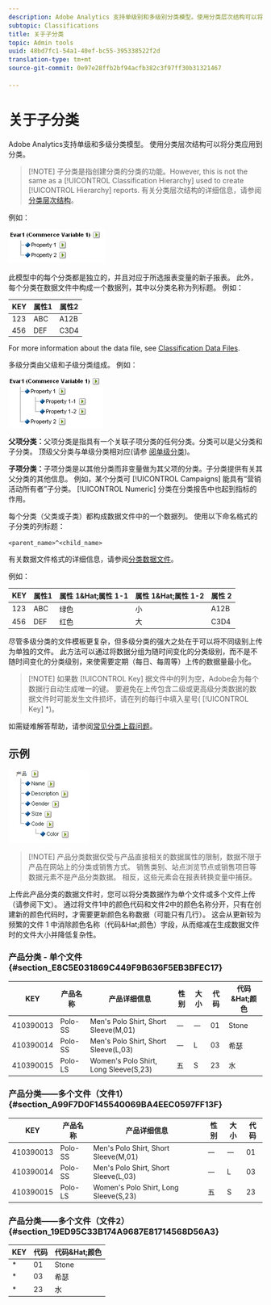 ```yaml
---
description: Adobe Analytics 支持单级别和多级别分类模型。使用分类层次结构可以将分类应用到分类。
subtopic: Classifications
title: 关于子分类
topic: Admin tools
uuid: 48bd7fc1-54a1-40ef-bc55-395338522f2d
translation-type: tm+mt
source-git-commit: 0e97e28ffb2bf94acfb382c3f97ff30b31321467

---
```



# 关于子分类

Adobe Analytics支持单级和多级分类模型。 使用分类层次结构可以将分类应用到分类。

> [!NOTE] 子分类是指创建分类的分类的功能。However, this is not the same as a [!UICONTROL Classification Hierarchy] used to create [!UICONTROL Hierarchy] reports. 有关分类层次结构的详细信息，请参阅[分类层次结构](classification-hierarchies.md)。

例如：

![](assets/single-level-popup-C.png)

此模型中的每个分类都是独立的，并且对应于所选报表变量的新子报表。 此外，每个分类在数据文件中构成一个数据列，其中以分类名称为列标题。 例如：

| KEY | 属性1 | 属性2 |
|---|---|---|
| 123 | ABC | A12B |
| 456 | DEF | C3D4 |

For more information about the data file, see [Classification Data Files](/help/components/c-classifications2/c-classifications-importer/c-saint-data-files.md).

多级分类由父级和子级分类组成。 例如：

![](assets/Multi-Level-Class-popup.png)

**父项分类：**&#x200B;父项分类是指具有一个关联子项分类的任何分类。分类可以是父分类和子分类。 顶级父分类与单级分类相对应(请参 [阅单级分类](/help/components/c-classifications2/c-sub-classifications.md))。

**子项分类：**&#x200B;子项分类是以其他分类而非变量做为其父项的分类。子分类提供有关其父分类的其他信息。 例如，某个分类可 [!UICONTROL Campaigns] 能具有“营销活动所有者”子分类。 [!UICONTROL Numeric] 分类在分类报告中也起到指标的作用。

每个分类（父类或子类）都构成数据文件中的一个数据列。 使用以下命名格式的子分类的列标题：

`<parent_name>^<child_name>`

有关数据文件格式的详细信息，请参阅[分类数据文件](/help/components/c-classifications2/c-classifications-importer/c-saint-data-files.md)。

例如：

| KEY | 属性1 | 属性 1&amp;Hat;属性 1-1 | 属性 1&amp;Hat;属性 1-2 | 属性 2 |
|---|---|---|---|---|
| 123 | ABC | 绿色 | 小 | A12B |
| 456 | DEF | 红色 | 大 | C3D4 |

尽管多级分类的文件模板更复杂，但多级分类的强大之处在于可以将不同级别上传为单独的文件。 此方法可以通过将数据分组为随时间变化的分类级别，而不是不随时间变化的分类级别，来使需要定期（每日、每周等）上传的数据量最小化。

> [!NOTE] 如果数 [!UICONTROL Key] 据文件中的列为空，Adobe会为每个数据行自动生成唯一的键。 要避免在上传包含二级或更高级分类数据的数据文件时可能发生文件损坏，请在列的每行中填入星号( [!UICONTROL Key] *)。

如需疑难解答帮助，请参阅[常见分类上载问题](https://marketing.adobe.com/resources/help/en_US/home/index.html#kb-common-saint-upload-issues)。

## 示例

![](assets/sample-product-classifications.png)

>[!NOTE] 产品分类数据仅受与产品直接相关的数据属性的限制，数据不限于产品在网站上的分类或销售方式。 销售类别、站点浏览节点或销售项目等数据元素不是产品分类数据。 相反，这些元素会在报表转换变量中捕获。

上传此产品分类的数据文件时，您可以将分类数据作为单个文件或多个文件上传（请参阅下文）。 通过将文件1中的颜色代码和文件2中的颜色名称分开，只有在创建新的颜色代码时，才需要更新颜色名称数据（可能只有几行）。 这会从更新较为频繁的文件 1 中消除颜色名称（代码&amp;Hat;颜色）字段，从而缩减在生成数据文件时的文件大小并降低复杂性。

### 产品分类 - 单个文件 {#section_E8C5E031869C449F9B636F5EB3BFEC17}

| KEY | 产品名称 | 产品详细信息 | 性别 | 大小 | 代码 | 代码&amp;Hat;颜色 |
|---|---|---|---|---|---|---|
| 410390013 | Polo-SS | Men&#39;s Polo Shirt, Short Sleeve(M,01) | 一 | 一 | 01 | Stone |
| 410390014 | Polo-SS | Men&#39;s Polo Shirt, Short Sleeve(L,03) | 一 | L | 03 | 希瑟 |
| 410390015 | Polo-LS | Women&#39;s Polo Shirt, Long Sleeve(S,23) | 五 | S | 23 | 水 |

### 产品分类——多个文件（文件1） {#section_A99F7D0F145540069BA4EEC0597FF13F}

| KEY | 产品名称 | 产品详细信息 | 性别 | 大小 | 代码 |
|---|---|---|---|---|---|
| 410390013 | Polo-SS | Men&#39;s Polo Shirt, Short Sleeve(M,01) | 一 | 一 | 01 |
| 410390014 | Polo-SS | Men&#39;s Polo Shirt, Short Sleeve(L,03) | 一 | L | 03 |
| 410390015 | Polo-LS | Women&#39;s Polo Shirt, Long Sleeve(S,23) | 五 | S | 23 |

### 产品分类——多个文件（文件2） {#section_19ED95C33B174A9687E81714568D56A3}

| KEY | 代码 | 代码&amp;Hat;颜色 |
|---|---|---|
| * | 01 | Stone |
| * | 03 | 希瑟 |
| * | 23 | 水 |
